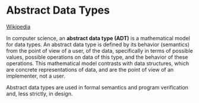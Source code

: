 # Abstract Data Types
[Wikipedia](https://en.wikipedia.org/wiki/Abstract_data_type)

In computer science, an **abstract data type (ADT)** is a mathematical model for data types. An abstract data type is defined by its behavior (semantics) from the point of view of a user, of the data, specifically in terms of possible values, possible operations on data of this type, and the behavior of these operations. This mathematical model contrasts with data structures, which are concrete representations of data, and are the point of view of an implementer, not a user.

Abstract data types are used in formal semantics and program verification and, less strictly, in design.